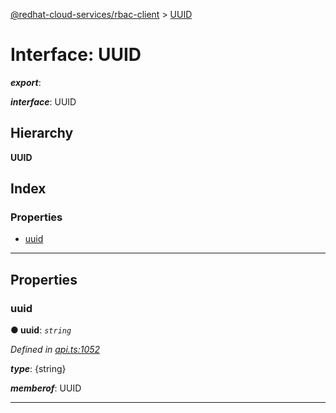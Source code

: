 [@redhat-cloud-services/rbac-client](../README.md) > [UUID](../interfaces/uuid.md)

# Interface: UUID

*__export__*: 

*__interface__*: UUID

## Hierarchy

**UUID**

## Index

### Properties

* [uuid](uuid.md#uuid-1)

---

## Properties

<a id="uuid-1"></a>

###  uuid

**● uuid**: *`string`*

*Defined in [api.ts:1052](https://github.com/RedHatInsights/javascript-clients/blob/master/packages/rbac/api.ts#L1052)*

*__type__*: {string}

*__memberof__*: UUID

___

